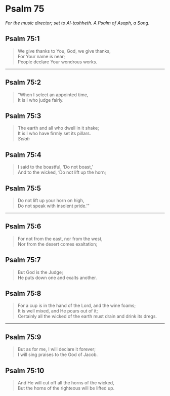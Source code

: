 # Psalm 75

_For the music director; set to Al-tashheth. A Psalm of Asaph, a Song._

## Psalm 75:1

> We give thanks to You, God, we give thanks,  
> For Your name is near;  
> People declare Your wondrous works.

---

## Psalm 75:2

> “When I select an appointed time,  
> It is I who judge fairly.

## Psalm 75:3

> The earth and all who dwell in it shake;  
> It is I who have firmly set its pillars.  
> _Selah_

## Psalm 75:4

> I said to the boastful, ‘Do not boast,’  
> And to the wicked, ‘Do not lift up the horn;

## Psalm 75:5

> Do not lift up your horn on high,  
> Do not speak with insolent pride.’”

---

## Psalm 75:6

> For not from the east, nor from the west,  
> Nor from the desert comes exaltation;

## Psalm 75:7

> But God is the Judge;  
> He puts down one and exalts another.

## Psalm 75:8

> For a cup is in the hand of the Lord, and the wine foams;  
> It is well mixed, and He pours out of it;  
> Certainly all the wicked of the earth must drain and drink its dregs.

---

## Psalm 75:9

> But as for me, I will declare it forever;  
> I will sing praises to the God of Jacob.

## Psalm 75:10

> And He will cut off all the horns of the wicked,  
> But the horns of the righteous will be lifted up.
